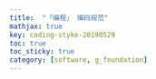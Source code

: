 ```yaml
---
title:  "「编程」 编码规范"
mathjax: true
key: coding-styke-20190529
toc: true
toc_sticky: true
category: [software, g_foundation]
---
```

